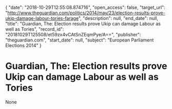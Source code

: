{
  "date": "2018-10-29T12:55:08.874716", 
  "open_access": false, 
  "target_url": "http://www.theguardian.com/politics/2014/may/23/election-results-prove-ukip-damage-labour-tories-farage", 
  "description": null, 
  "end_date": null, 
  "title": "Guardian, The: Election results prove Ukip can damage Labour as well as Tories", 
  "record_id": "20181029T125508/et59zx4vCAtSnZEqmPye/A==", 
  "publisher": "theguardian.com", 
  "start_date": null, 
  "subject": "European Parliament Elections 2014"
}

# Guardian, The: Election results prove Ukip can damage Labour as well as Tories

None
